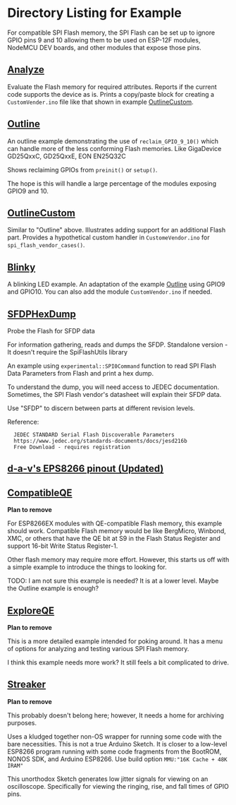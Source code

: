 # Directory Listing for Example

For compatible SPI Flash memory, the SPI Flash can be set up to ignore GPIO pins 9 and 10 allowing them to be used on ESP-12F modules, NodeMCU DEV boards, and other modules that expose those pins.


## [Analyze](https://github.com/mhightower83/SpiFlashUtils/tree/master/examples/Analyze)

Evaluate the Flash memory for required attributes.
Reports if the current code supports the device as is.
Prints a copy/paste block for creating a `CustomVender.ino` file like that shown in example [OutlineCustom](https://github.com/mhightower83/SpiFlashUtils/tree/master/examples/OutlineCustom).


## [Outline](https://github.com/mhightower83/SpiFlashUtils/tree/master/examples/Outline)

An outline example demonstrating the use of `reclaim_GPIO_9_10()` which can handle more of the less conforming Flash memories. Like GigaDevice GD25QxxC, GD25QxxE, EON EN25Q32C

Shows reclaiming GPIOs from `preinit()` or `setup()`.

The hope is this will handle a large percentage of the modules exposing GPIO9 and 10.


## [OutlineCustom](https://github.com/mhightower83/SpiFlashUtils/tree/master/examples/OutlineCustom)

Similar to "Outline" above. Illustrates adding support for an additional Flash part. Provides a hypothetical custom handler in `CustomeVendor.ino` for `spi_flash_vendor_cases()`.

## [Blinky](https://github.com/mhightower83/SpiFlashUtils/tree/master/examples/Blinky)

A blinking LED example. An adaptation of the example [Outline](https://github.com/mhightower83/SpiFlashUtils/tree/master/examples/Outline) using GPIO9 and GPIO10.
You can also add the module `CustomVendor.ino` if needed.

## [SFDPHexDump](https://github.com/mhightower83/SpiFlashUtils/tree/master/examples/SFDPHexDump)

Probe the Flash for SFDP data

For information gathering, reads and dumps the SFDP.
Standalone version - It doesn't require the SpiFlashUtils library

An example using `experimental::SPI0Command` function to read SPI Flash Data Parameters from Flash and print a hex dump.

To understand the dump, you will need access to JEDEC documentation. Sometimes, the SPI Flash vendor's datasheet will explain their SFDP data.

Use "SFDP" to discern between parts at different revision levels.

Reference:
```
  JEDEC STANDARD Serial Flash Discoverable Parameters
  https://www.jedec.org/standards-documents/docs/jesd216b
  Free Download - requires registration
```



## [d-a-v's EPS8266 pinout (Updated)](https://mhightower83.github.io/esp8266/pinout.html)


## [CompatibleQE](https://github.com/mhightower83/SpiFlashUtils/tree/master/examples/CompatibleQE)

**Plan to remove**

For ESP8266EX modules with QE-compatible Flash memory, this example should work.
Compatible Flash memory would be like BergMicro, Winbond, XMC, or others that have the QE bit at S9 in the Flash Status Register and support 16-bit Write Status Register-1.

Other flash memory may require more effort. However, this starts us off with a simple example to introduce the things to looking for.

TODO: I am not sure this example is needed? It is at a lower level.
Maybe the Outline example is enough?



## [ExploreQE](https://github.com/mhightower83/SpiFlashUtils/tree/master/examples/ExploreQE)

**Plan to remove**

This is a more detailed example intended for poking around.
It has a menu of options for analyzing and testing various SPI Flash memory.

I think this example needs more work? It still feels a bit complicated to drive.



## [Streaker](https://github.com/mhightower83/SpiFlashUtils/tree/master/examples/Streaker)

**Plan to remove**

This probably doesn't belong here; however, It needs a home for archiving purposes.

Uses a kludged together non-OS wrapper for running some code with the bare necessities.
This is not a true Arduino Sketch. It is closer to a low-level ESP8266 program running with some code fragments from the BootROM, NONOS SDK, and Arduino ESP8266.
Use build option `MMU:"16K Cache + 48K IRAM"`

This unorthodox Sketch generates low jitter signals for viewing on an oscilloscope.
Specifically for viewing the ringing, rise, and fall times of GPIO pins.
